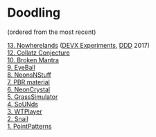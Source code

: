 # Doodling

(ordered from the most recent)

[13. Nowherelands](https://rawgit.com/PierfrancescoSoffritti/Doodling/master/13.%20Nowherelands/index.html) ([DEVX Experiments](http://devx.ddd.it/en), [DDD](http://www.ddd.it) 2017) <br/>
[12. Collatz Conjecture](https://rawgit.com/PierfrancescoSoffritti/Doodling/master/12.%20Collatz%20Conjecture/index.html) <br/>
[10. Broken Mantra](https://rawgit.com/PierfrancescoSoffritti/Doodling/master/10.%20BrokenMantra/index.html) <br/>
[9. EyeBall](https://rawgit.com/PierfrancescoSoffritti/Doodling/master/9.%20EyeBall/index.html) <br/>
[8. NeonsNStuff](https://rawgit.com/PierfrancescoSoffritti/Doodling/master/8.%20NeonsNStuff/index.html) <br/>
[7. PBR material](https://rawgit.com/PierfrancescoSoffritti/Doodling/master/7.%20PBR%20Material/index.html) <br/>
[6. NeonCrystal](https://rawgit.com/PierfrancescoSoffritti/Doodling/master/6.%20NeonCrystal/index.html) <br/>
[5. GrassSimulator](https://rawgit.com/PierfrancescoSoffritti/Doodling/master/5.%20GrassSimulator/index.html) <br/>
[4. SoUNds](https://rawgit.com/PierfrancescoSoffritti/Doodling/master/4.%20SoUNds/index.html) <br/>
[3. WTPlayer](https://rawgit.com/PierfrancescoSoffritti/Doodling/master/3.%20WTPlayer/index.html) <br/>
[2. Snail](https://rawgit.com/PierfrancescoSoffritti/Doodling/master/2.%20Snail/index.html) <br/>
[1. PointPatterns](https://rawgit.com/PierfrancescoSoffritti/Doodling/master/1.%20PointPatterns/index.html) <br/>
